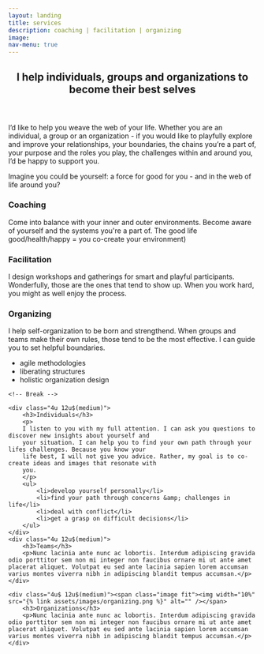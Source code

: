 ```yaml
---
layout: landing
title: services
description: coaching | facilitation | organizing
image: 
nav-menu: true
---
```



<!-- Main -->
<div id="main" class="alt">

<!-- One -->
<section id="one">
	<div class="inner">
		<header class="major">
			<h2>I help individuals, groups and organizations to become their best selves</h2>
		</header>

<!-- Content -->
<p>
I’d like to help you weave the web of your life. Whether you are an individual, a group or an organization - if you would like to playfully explore and improve your relationships, your boundaries, the chains you’re a part of, your purpose and the roles you play,  the challenges within and around you, I’d be happy to support you.
</p>
<p>
Imagine you could be yourself: a force for good for you - and in the web of life around you?
</p>
	
<div class="row">
	<div class="4u 12u$(medium)">
		<h3>Coaching</h3>
		<p>Come into balance with your inner and outer environments. 
		Become aware of yourself and the systems you're a part of. The good life good/health/happy = you co-create your environment)
		</p>
	</div>
	<div class="4u 12u$(medium)">
		<h3>Facilitation</h3>
		<p>I design workshops and gatherings for smart and playful participants. Wonderfully, those are the ones that tend to show up.
		When you work hard, you might as well enjoy the process.		
		</p>
	</div>
	<div class="4u$ 12u$(medium)">
		<h3>Organizing</h3>
		<p>I help self-organization to be born and strengthend. When groups and teams make their own rules, those tend to be the most
		effective. I can guide you to set helpful boundaries.
		</p>
		<ul>
			<li>agile methodologies</li>
			<li>liberating structures</li>
			<li>holistic organization design</li>
		</ul>
	</div>

	<!-- Break -->

	<div class="4u 12u$(medium)">
		<h3>Individuals</h3>
		<p>
		I listen to you with my full attention. I can ask you questions to discover new insights about yourself and
		your situation. I can help you to find your own path through your lifes challenges. Because you know your
		life best, I will not give you advice. Rather, my goal is to co-create ideas and images that resonate with 
		you.
		</p>
		<ul>
			<li>develop yourself personally</li>
			<li>find your path through concerns &amp; challenges in life</li>
			<li>deal with conflict</li>
			<li>get a grasp on difficult decisions</li>
		</ul>
	</div>
	<div class="4u 12u$(medium)">
		<h3>Teams</h3>
		<p>Nunc lacinia ante nunc ac lobortis. Interdum adipiscing gravida odio porttitor sem non mi integer non faucibus ornare mi ut ante amet placerat aliquet. Volutpat eu sed ante lacinia sapien lorem accumsan varius montes viverra nibh in adipiscing blandit tempus accumsan.</p>
	</div>
	
	<div class="4u$ 12u$(medium)"><span class="image fit"><img width="10%" src="{% link assets/images/organizing.png %}" alt="" /></span>
		<h3>Organizations</h3>
		<p>Nunc lacinia ante nunc ac lobortis. Interdum adipiscing gravida odio porttitor sem non mi integer non faucibus ornare mi ut ante amet placerat aliquet. Volutpat eu sed ante lacinia sapien lorem accumsan varius montes viverra nibh in adipiscing blandit tempus accumsan.</p>
	</div>

</div>


</div>
</section>

</div>
